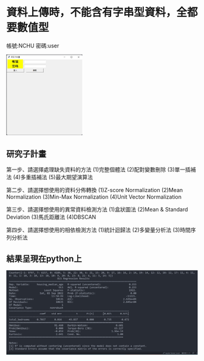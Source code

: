 # <Note> 資料上傳時，不能含有字串型資料，全都要數值型
帳號:NCHU
密碼:user
  
<img src='https://github.com/noopy523/agricultural_UI/blob/f13caa62dd148679819edb08917a149cd15ccb70/menu.jpg' width='200px'> 
  
## 研究子計畫

第一步、請選擇處理缺失資料的方法
(1)完整個體法
(2)配對變數刪除
(3)單一插補法
(4)多重插補法
(5)最大期望演算法

第二步、請選擇想使用的資料分佈轉換
(1)Z-score Normalization
(2)Mean Normalization
(3)Min-Max Normalization
(4)Unit Vector Normalization

第三步、請選擇想使用的異常資料檢測方法
(1)盒狀圖法
(2)Mean & Standard Deviation
(3)馬氏距離法
(4)DBSCAN

第四步、請選擇想使用的相依檢測方法
(1)統計迴歸法
(2)多變量分析法
(3)時間序列分析法

## 結果呈現在python上
![image](https://github.com/noopy523/agricultural_UI/blob/main/figure1.jpg)







